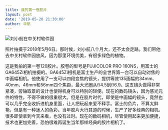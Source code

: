 ```yaml
---
title: 我的第一卷胶片
layout: post
date: '2019-05-20 21:30:00'
author: 华航
---
```


![刘小航在中关村软件园](https://dl.darkmatter.cn/albums/2018/%E6%88%91%E7%9A%84%E7%AC%AC%E4%B8%80%E5%8D%B7%E8%83%B6%E7%89%87/Film_00002_16.jpg)

照片拍摄于2018年5月6日。那时候，刘小航八个月大，还不太会走路。我们带他去中关村软件园放风，因为那里环境优美，有很多绿色的植物。

这是我拍的第一卷120胶片。胶卷的型号是FUJICOLOR PRO 160NS，用富士的GA645Zi相机拍摄的。GA645Zi相机是富士生产的全世界第一台可以自动对焦的中画幅相机。他使用了一支可以四段变焦的镜头，提供等效135画幅的34mm、40mm、46mm和56mm四个焦距，最大光圈从f/4.5到f/6.9。这支镜头做得非常紧凑，旁轴取景的设计也使得机身可以特别的轻便。现在的数码镜头，因为感光元件的特性，不得不做的很重很大。但是在胶片时代，即使是中画幅的镜头，竟然也可以几乎完全收折进机身里面，让人把玩起来爱不释手。富士的负片，不算太鲜艳，但是有一种迷人的色彩。当年胶片大行其道的时候，生产了好多经典的相机。很多即使拿到今天来看，也没有过时。现在的数码相机，尽管使用起来更加便捷，技术也更加完善，恐怕很难再诞生当年那样经典的胶片相机了。